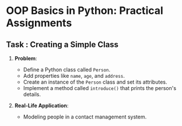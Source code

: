 # OOP Basics in Python: Practical Assignments

## Task : Creating a Simple Class

1. **Problem**:
   - Define a Python class called `Person`.
   - Add properties like `name`, `age`, and `address`.
   - Create an instance of the `Person` class and set its attributes.
   - Implement a method called `introduce()` that prints the person's details.

2. **Real-Life Application**:
   - Modeling people in a contact management system.
